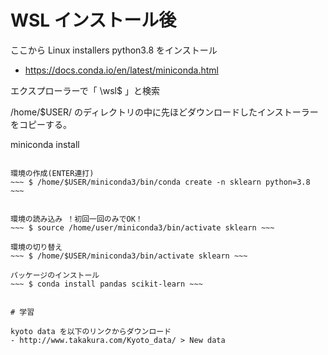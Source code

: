 # WSL インストール後

ここから Linux installers python3.8 をインストール  
- https://docs.conda.io/en/latest/miniconda.html  


エクスプローラーで「 \\wsl$ 」と検索  
  
/home/$USER/ のディレクトリの中に先ほどダウンロードしたインストーラーをコピーする。  
  
miniconda install  
~~~ $ sh Miniconda3-latest-Linux-x86_64.sh ~~~
  
環境の作成(ENTER連打)  
~~~ $ /home/$USER/miniconda3/bin/conda create -n sklearn python=3.8 ~~~
 
  
環境の読み込み ！初回一回のみでOK！  
~~~ $ source /home/user/miniconda3/bin/activate sklearn ~~~
  
環境の切り替え  
~~~ $ /home/$USER/miniconda3/bin/activate sklearn ~~~

パッケージのインストール  
~~~ $ conda install pandas scikit-learn ~~~


# 学習

kyoto data を以下のリンクからダウンロード  
- http://www.takakura.com/Kyoto_data/ > New data
